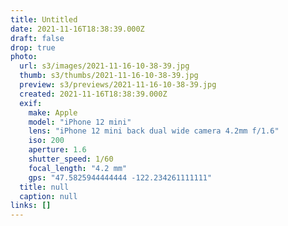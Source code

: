 ```yaml
---
title: Untitled
date: 2021-11-16T18:38:39.000Z
draft: false
drop: true
photo:
  url: s3/images/2021-11-16-10-38-39.jpg
  thumb: s3/thumbs/2021-11-16-10-38-39.jpg
  preview: s3/previews/2021-11-16-10-38-39.jpg
  created: 2021-11-16T18:38:39.000Z
  exif:
    make: Apple
    model: "iPhone 12 mini"
    lens: "iPhone 12 mini back dual wide camera 4.2mm f/1.6"
    iso: 200
    aperture: 1.6
    shutter_speed: 1/60
    focal_length: "4.2 mm"
    gps: "47.5825944444444 -122.234261111111"
  title: null
  caption: null
links: []
---
```

